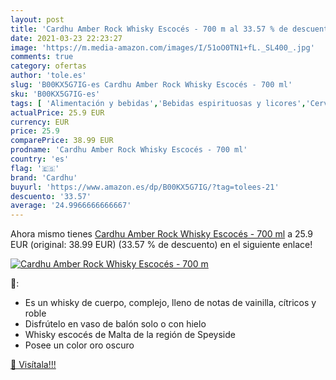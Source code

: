 ```yaml
---
layout: post
title: 'Cardhu Amber Rock Whisky Escocés - 700 m al 33.57 % de descuento'
date: 2021-03-23 22:23:27
image: 'https://m.media-amazon.com/images/I/51oO0TN1+fL._SL400_.jpg'
comments: true
category: ofertas
author: 'tole.es'
slug: 'B00KX5G7IG-es Cardhu Amber Rock Whisky Escocés - 700 ml'
sku: 'B00KX5G7IG-es'
tags: [ 'Alimentación y bebidas','Bebidas espirituosas y licores','Cervezas, vinos y licores','Whisky','cardhu','whisky', ]
actualPrice: 25.9 EUR
currency: EUR
price: 25.9
comparePrice: 38.99 EUR
prodname: 'Cardhu Amber Rock Whisky Escocés - 700 ml'
country: 'es'
flag: '🇪🇸'
brand: 'Cardhu'
buyurl: 'https://www.amazon.es/dp/B00KX5G7IG/?tag=tolees-21'
descuento: '33.57'
average: '24.9966666666667'
---
```


Ahora mismo tienes [Cardhu Amber Rock Whisky Escocés - 700 ml](https://www.amazon.es/dp/B00KX5G7IG/?tag=tolees-21) a 25.9 EUR (original: 38.99 EUR) (33.57 %  de descuento) en el siguiente enlace!

[![Cardhu Amber Rock Whisky Escocés - 700 m](https://m.media-amazon.com/images/I/51oO0TN1+fL._SL400_.jpg)](https://www.amazon.es/dp/B00KX5G7IG/?tag=tolees-21)

🔎:

- Es un whisky de cuerpo, complejo, lleno de notas de vainilla, cítricos y roble
- Disfrútelo en vaso de balón solo o con hielo
- Whisky escocés de Malta de la región de Speyside
- Posee un color oro oscuro

[🛒 Visítala!!!](https://www.amazon.es/dp/B00KX5G7IG/?tag=tolees-21)
